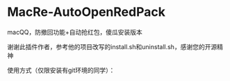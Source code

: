 # MacRe-AutoOpenRedPack
macQQ，防撤回功能+自动抢红包，傻瓜安装版本

谢谢此插件作者，参考他的项目改写的install.sh和uninstall.sh，感谢您的开源精神


使用方式（仅限安装有git环境的同学）：
```cd ~/Downloads && rm -rf QQ_AutoInstall && git clone https://github.com/wwpp3399/MacRe-AutoOpenRedPack.git --depth=1 && ./QQ_AutoInstall/Other/Install.sh
```
